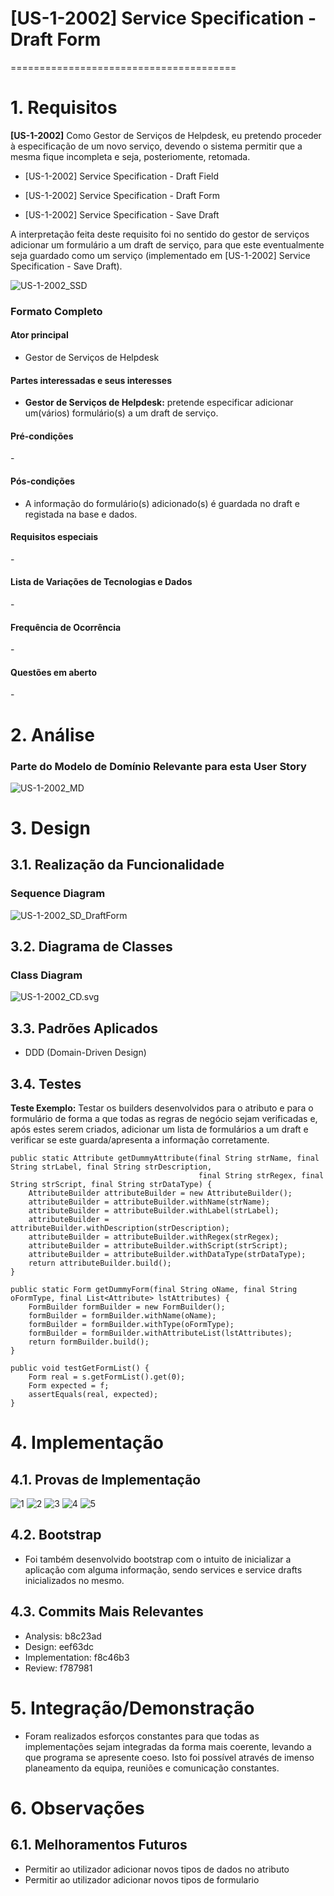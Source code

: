# [US-1-2002] Service Specification - Draft Form
=======================================


# 1. Requisitos

**[US-1-2002]** Como Gestor de Serviços de Helpdesk, eu pretendo proceder à especificação de 
um novo serviço, devendo o sistema permitir que a mesma fique incompleta e seja, posteriomente, retomada.

- [US-1-2002] Service Specification - Draft Field

- [US-1-2002] Service Specification - Draft Form

- [US-1-2002] Service Specification - Save Draft

A interpretação feita deste requisito foi no sentido do gestor de serviços adicionar um formulário a um draft de serviço, 
para que este eventualmente seja guardado como um serviço (implementado em [US-1-2002] Service Specification - Save Draft).

![US-1-2002_SSD](US-1-2002_SSD.svg)

### Formato Completo

#### Ator principal

* Gestor de Serviços de Helpdesk

#### Partes interessadas e seus interesses

* **Gestor de Serviços de Helpdesk:** pretende especificar adicionar um(vários) formulário(s) a um draft de serviço.

#### Pré-condições

\-

#### Pós-condições

* A informação do formulário(s) adicionado(s) é guardada no draft e registada na base e dados.

#### Requisitos especiais

\-

#### Lista de Variações de Tecnologias e Dados

\-

#### Frequência de Ocorrência

\-

#### Questões em aberto

\-

# 2. Análise

### Parte do Modelo de Domínio Relevante para esta User Story

![US-1-2002_MD](US-1-2002_MD.svg)

# 3. Design

## 3.1. Realização da Funcionalidade

###	Sequence Diagram

![US-1-2002_SD_DraftForm](US-1-2002_SD_DraftForm.svg)

## 3.2. Diagrama de Classes

###	Class Diagram

![US-1-2002_CD.svg](US-1-2002_CD.svg)

## 3.3. Padrões Aplicados

* DDD (Domain-Driven Design)

## 3.4. Testes 

**Teste Exemplo:** Testar os builders desenvolvidos para o atributo e para o formulário de forma a que todas as regras de negócio sejam verificadas e, após estes serem criados, 
adicionar um lista de formulários a um draft e verificar se este guarda/apresenta a informação corretamente.

	public static Attribute getDummyAttribute(final String strName, final String strLabel, final String strDescription,
                                              final String strRegex, final String strScript, final String strDataType) {
        AttributeBuilder attributeBuilder = new AttributeBuilder();
        attributeBuilder = attributeBuilder.withName(strName);
        attributeBuilder = attributeBuilder.withLabel(strLabel);
        attributeBuilder = attributeBuilder.withDescription(strDescription);
        attributeBuilder = attributeBuilder.withRegex(strRegex);
        attributeBuilder = attributeBuilder.withScript(strScript);
        attributeBuilder = attributeBuilder.withDataType(strDataType);
        return attributeBuilder.build();
    }

    public static Form getDummyForm(final String oName, final String oFormType, final List<Attribute> lstAttributes) {
        FormBuilder formBuilder = new FormBuilder();
        formBuilder = formBuilder.withName(oName);
        formBuilder = formBuilder.withType(oFormType);
        formBuilder = formBuilder.withAttributeList(lstAttributes);
        return formBuilder.build();
    }
	
	public void testGetFormList() {
        Form real = s.getFormList().get(0);
        Form expected = f;
        assertEquals(real, expected);
    }

# 4. Implementação

## 4.1. Provas de Implementação

![1](imgs/1190967_Implementation_1.PNG)
![2](imgs/1190967_Implementation_2.PNG)
![3](imgs/1190967_Implementation_3.PNG)
![4](imgs/1190967_Implementation_4.PNG)
![5](imgs/1190967_Implementation_5.PNG)

## 4.2. Bootstrap

* Foi também desenvolvido bootstrap com o intuito de inicializar a aplicação com alguma informação, sendo services e service drafts inicializados no mesmo.

## 4.3. Commits Mais Relevantes

* Analysis: b8c23ad
* Design: eef63dc
* Implementation: f8c46b3
* Review: f787981


# 5. Integração/Demonstração

* Foram realizados esforços constantes para que todas as implementações sejam integradas da forma mais coerente, levando a que programa se apresente coeso. 
Isto foi possível através de imenso planeamento da equipa, reuniões e comunicação constantes.

# 6. Observações

## 6.1. Melhoramentos Futuros

* Permitir ao utilizador adicionar novos tipos de dados no atributo
* Permitir ao utilizador adicionar novos tipos de formulario



